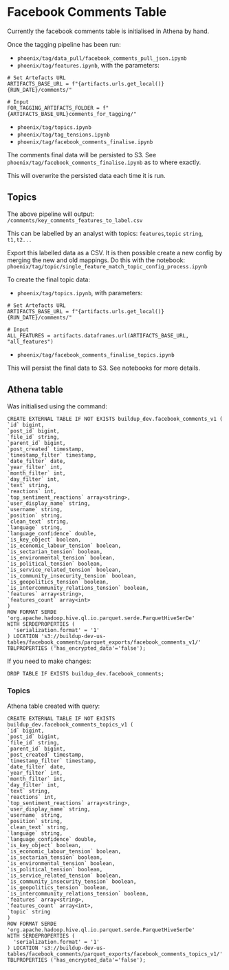 # Facebook Comments Table
Currently the facebook comments table is initialised in Athena by hand.

Once the tagging pipeline has been run:
- `phoenix/tag/data_pull/facebook_comments_pull_json.ipynb`
- `phoenix/tag/features.ipynb`, with the parameters:
```
# Set Artefacts URL
ARTIFACTS_BASE_URL = f"{artifacts.urls.get_local()}{RUN_DATE}/comments/"

# Input
FOR_TAGGING_ARTIFACTS_FOLDER = f"{ARTIFACTS_BASE_URL}comments_for_tagging/"
```
- `phoenix/tag/topics.ipynb`
- `phoenix/tag/tag_tensions.ipynb`
- `phoenix/tag/facebook_comments_finalise.ipynb`


The comments final data will be persisted to S3. See `phoenix/tag/facebook_comments_finalise.ipynb`
as to where exactly.

This will overwrite the persisted data each time it is run.

## Topics
The above pipeline will output:
`/comments/key_comments_features_to_label.csv`

This can be labelled by an analyst with topics:
`features`,`topic`
`string`, `t1,t2...`

Export this labelled data as a CSV. It is then possible create a new config by merging the new and old mappings. Do this with the notebook:
`phoenix/tag/topic/single_feature_match_topic_config_process.ipynb`


To create the final topic data:
- `phoenix/tag/topics.ipynb`, with parameters:
```
# Set Artefacts URL
ARTIFACTS_BASE_URL = f"{artifacts.urls.get_local()}{RUN_DATE}/comments/"

# Input
ALL_FEATURES = artifacts.dataframes.url(ARTIFACTS_BASE_URL, "all_features")
```
- `phoenix/tag/facebook_comments_finalise_topics.ipynb`

This will persist the final data to S3. See notebooks for more details.

## Athena table
Was initialised using the command:
```
CREATE EXTERNAL TABLE IF NOT EXISTS buildup_dev.facebook_comments_v1 (
`id` bigint,
`post_id` bigint,
`file_id` string,
`parent_id` bigint,
`post_created` timestamp,
`timestamp_filter` timestamp,
`date_filter` date,
`year_filter` int,
`month_filter` int,
`day_filter` int,
`text` string,
`reactions` int,
`top_sentiment_reactions` array<string>,
`user_display_name` string,
`username` string,
`position` string,
`clean_text` string,
`language` string,
`language_confidence` double,
`is_key_object` boolean,
`is_economic_labour_tension` boolean,
`is_sectarian_tension` boolean,
`is_environmental_tension` boolean,
`is_political_tension` boolean,
`is_service_related_tension` boolean,
`is_community_insecurity_tension` boolean,
`is_geopolitics_tension` boolean,
`is_intercommunity_relations_tension` boolean,
`features` array<string>,
`features_count` array<int>
)
ROW FORMAT SERDE 'org.apache.hadoop.hive.ql.io.parquet.serde.ParquetHiveSerDe'
WITH SERDEPROPERTIES (
  'serialization.format' = '1'
) LOCATION 's3://buildup-dev-us-tables/facebook_comments/parquet_exports/facebook_comments_v1/'
TBLPROPERTIES ('has_encrypted_data'='false');
```
If you need to make changes:
```
DROP TABLE IF EXISTS buildup_dev.facebook_comments;
```

### Topics
Athena table created with query:
```
CREATE EXTERNAL TABLE IF NOT EXISTS buildup_dev.facebook_comments_topics_v1 (
`id` bigint,
`post_id` bigint,
`file_id` string,
`parent_id` bigint,
`post_created` timestamp,
`timestamp_filter` timestamp,
`date_filter` date,
`year_filter` int,
`month_filter` int,
`day_filter` int,
`text` string,
`reactions` int,
`top_sentiment_reactions` array<string>,
`user_display_name` string,
`username` string,
`position` string,
`clean_text` string,
`language` string,
`language_confidence` double,
`is_key_object` boolean,
`is_economic_labour_tension` boolean,
`is_sectarian_tension` boolean,
`is_environmental_tension` boolean,
`is_political_tension` boolean,
`is_service_related_tension` boolean,
`is_community_insecurity_tension` boolean,
`is_geopolitics_tension` boolean,
`is_intercommunity_relations_tension` boolean,
`features` array<string>,
`features_count` array<int>,
`topic` string
)
ROW FORMAT SERDE 'org.apache.hadoop.hive.ql.io.parquet.serde.ParquetHiveSerDe'
WITH SERDEPROPERTIES (
  'serialization.format' = '1'
) LOCATION 's3://buildup-dev-us-tables/facebook_comments/parquet_exports/facebook_comments_topics_v1/'
TBLPROPERTIES ('has_encrypted_data'='false');
```
